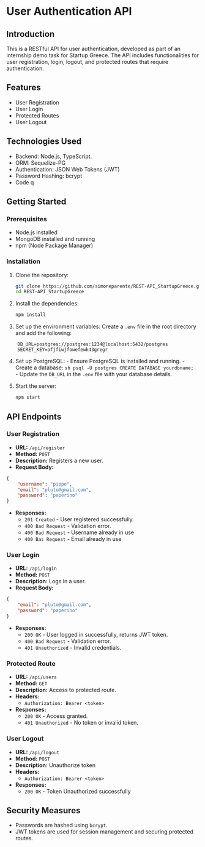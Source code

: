 # User Authentication API

## Introduction

This is a RESTful API for user authentication, developed as part of an internship demo task for Startup Greece. The API includes functionalities for user registration, login, logout, and protected routes that require authentication.

## Features

- User Registration
- User Login
- Protected Routes
- User Logout

## Technologies Used

- Backend: Node.js, TypeScript.
- ORM: Sequelize-PG
- Authentication: JSON Web Tokens (JWT)
- Password Hashing: bcrypt
- Code q

## Getting Started

### Prerequisites

- Node.js installed
- MongoDB installed and running
- npm (Node Package Manager)

### Installation

1. Clone the repository:

    ```sh
    git clone https://github.com/simoneparente/REST-API_StartupGreece.git
    cd REST-API_StartupGreece
    ```

2. Install the dependencies:

    ```sh
    npm install
    ```

3. Set up the environment variables: Create a `.env` file in the root directory and add the following: 
```
	DB_URL=postgres://postgres:1234@localhost:5432/postgres
	SECRET_KEY=afjfiwjfowefewk43gregr
```

4. Set up PostgreSQL: - Ensure PostgreSQL is installed and running. - Create a database: ```sh psql -U postgres CREATE DATABASE yourdbname; ``` - Update the `DB_URL` in the `.env` file with your database details.

5.  Start the server:

    ```sh
    npm start
    ```

## API Endpoints

### User Registration

- **URL:** `/api/register`
- **Method:** `POST`
- **Description:** Registers a new user.
- **Request Body:**

```json
{
    "username": "pippo",
    "email": "pluto@gmail.com",
    "password": "paperino"
}
```

- **Responses:**
    - `201 Created` - User registered successfully.
    - `400 Bad Request` - Validation error.
    - `400 Bad Request` - Username already in use
    - `400 Bas Request` - Email already in use

### User Login

- **URL:** `/api/login`
- **Method:** `POST`
- **Description:** Logs in a user.
- **Request Body:**

```json
{
	"email": "pluto@gmail.com",
    "password": "paperino"
}
```

- **Responses:**
    - `200 OK` - User logged in successfully, returns JWT token.
    - `400 Bad Request` - Validation error.
    - `401 Unauthorized` - Invalid credentials.

### Protected Route

- **URL:** `/api/users`
- **Method:** `GET`
- **Description:** Access to protected route.
- **Headers:**
    - `Authorization: Bearer <token>`
- **Responses:**
    - `200 OK` - Access granted.
    - `401 Unauthorized` - No token or invalid token.

### User Logout

- **URL:** `/api/logout`
- **Method:** `POST`
- **Description:** Unauthorize token
- **Headers:**
    - `Authorization: Bearer <token>`
- **Responses:**
    - `200 OK` - Token Unauthorized successfully

## Security Measures

- Passwords are hashed using `bcrypt`.
- JWT tokens are used for session management and securing protected routes.